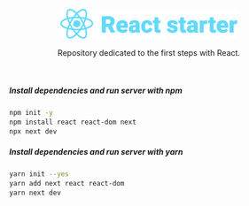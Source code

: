 <p align="center">
   <img src="/assets/react-starter.png" alt="React starter" width="320"/>
</p>
<p align="center">
   Repository dedicated to the first steps with React.
</p>

<br>

##### Install dependencies and run server with npm

```bash
npm init -y
npm install react react-dom next
npx next dev
```

##### Install dependencies and run server with yarn

```bash
yarn init --yes
yarn add next react react-dom
yarn next dev
```
